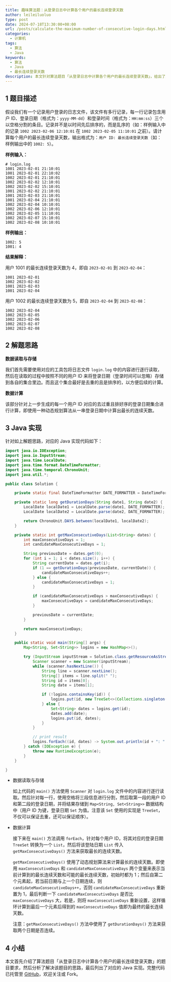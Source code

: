 ```yaml
---
title: 趣味算法题：从登录日志中计算各个用户的最长连续登录天数
author: leileiluoluo
type: post
date: 2024-07-18T13:30:00+08:00
url: /posts/calculate-the-maximum-number-of-consecutive-login-days.html
categories:
  - 计算机
tags:
  - 算法
  - Java
keywords:
  - 算法
  - Java
  - 最长连续登录天数
description: 本文针对算法题目「从登录日志中计算各个用户的最长连续登录天数」，给出了解题思路和 Java 语言实现。
---
```


## 1 题目描述

假设我们有一个记录用户登录的日志文件，该文件有多行记录，每一行记录包含用户 ID、登录日期（格式为：`yyyy-MM-dd`）和登录时间（格式为：`HH:mm:ss`）三个以空格分割的条目。记录并不是以时间先后排序的，而是乱序的（如：样例输入中的记录 `1002 2023-02-06 12:10:01` 在
`1002 2023-02-05 11:10:01` 之前）。请计算每个用户的最长连续登录天数，输出格式为：`用户 ID: 最长连续登录天数`（如：样例输出中的 `1002: 5`）。

**样例输入：**

```text
# login.log
1001 2023-02-01 21:10:01
1001 2023-02-01 22:10:02
1002 2023-02-01 21:10:01
1002 2023-02-02 12:10:01
1002 2023-02-02 15:10:01
1001 2023-02-02 21:10:01
1001 2023-02-03 21:10:01
1001 2023-02-04 21:10:01
1002 2023-02-04 10:10:01
1002 2023-02-06 12:10:01
1002 2023-02-05 11:10:01
1002 2023-02-07 15:10:01
1002 2023-02-08 10:10:01
```

**样例输出：**

```text
1002: 5
1001: 4
```

**结果解释：**

用户 1001 的最长连续登录天数为 4，即自 `2023-02-01` 到 `2023-02-04`：

```text
1001 2023-02-01
1002 2023-02-02
1001 2023-02-03
1001 2023-02-04
```

用户 1002 的最长连续登录天数为 5，即自 `2023-02-04` 到 `2023-02-08`：

```text
1002 2023-02-04
1002 2023-02-05
1002 2023-02-06
1002 2023-02-07
1002 2023-02-08
```

## 2 解题思路

**数据读取与存储**

我们首先需要使用对应的工具包将日志文件 `login.log` 中的内容进行逐行读取，然后在读取的过程中按照不同的用户 ID 来将登录日期（登录时间可以忽略）存储到各自的集合里边。而且这个集合最好是去重的且是排序的，以方便后续的计算。

**数据计算**

该部分针对上一步生成的每一个用户 ID 对应的去过重且排好序的登录日期集合进行计算，即使用一种动态规划算法从一串登录日期中计算出最长的连续天数。

## 3 Java 实现

针对如上解题思路，对应的 Java 实现代码如下：

```java
import java.io.IOException;
import java.io.InputStream;
import java.time.LocalDate;
import java.time.format.DateTimeFormatter;
import java.time.temporal.ChronoUnit;
import java.util.*;

public class Solution {

    private static final DateTimeFormatter DATE_FORMATTER = DateTimeFormatter.ofPattern("yyyy-MM-dd");

    private static long getDurationDays(String date1, String date2) {
        LocalDate localDate1 = LocalDate.parse(date1, DATE_FORMATTER);
        LocalDate localDate2 = LocalDate.parse(date2, DATE_FORMATTER);

        return ChronoUnit.DAYS.between(localDate1, localDate2);
    }

    private static int getMaxConsecutiveDays(List<String> dates) {
        int maxConsecutiveDays = 1;
        int candidateMaxConsecutiveDays = 1;

        String previousDate = dates.get(0);
        for (int i = 1; i < dates.size(); i++) {
            String currentDate = dates.get(i);
            if (1 == getDurationDays(previousDate, currentDate)) {
                candidateMaxConsecutiveDays++;
            } else {
                candidateMaxConsecutiveDays = 1;
            }

            if (candidateMaxConsecutiveDays > maxConsecutiveDays) {
                maxConsecutiveDays = candidateMaxConsecutiveDays;
            }

            previousDate = currentDate;
        }

        return maxConsecutiveDays;
    }

    public static void main(String[] args) {
        Map<String, Set<String>> logins = new HashMap<>();

        try (InputStream inputStream = Solution.class.getResourceAsStream("login.log")) {
            Scanner scanner = new Scanner(inputStream);
            while (scanner.hasNextLine()) {
                String line = scanner.nextLine();
                String[] items = line.split(" ");
                String id = items[0];
                String date = items[1];

                if (!logins.containsKey(id)) {
                    logins.put(id, new TreeSet<>(Collections.singleton(date)));
                } else {
                    Set<String> dates = logins.get(id);
                    dates.add(date);
                    logins.put(id, dates);
                }
            }

            // print result
            logins.forEach((id, dates) -> System.out.println(id + ": " + getMaxConsecutiveDays(dates.stream().toList())));
        } catch (IOException e) {
            throw new RuntimeException(e);
        }
    }

}
```

- 数据读取与存储

  如上代码的 `main()` 方法使用 `Scanner` 对 `login.log` 文件中的内容进行逐行读取。然后针对每一行，使用空格将三段信息进行分割，然后取第一段的用户 ID 和第二段的登录日期，并将结果存储到 `Map<String, Set<String>>` 数据结构中（用户 ID 为键，登录日期 `Set` 为值。注意该 `Set` 使用的实现是 `TreeSet`，不仅可以保证去重，还可以保证顺序）。

- 数据计算

  接下来在 `main()` 方法调用 `forEach`，针对每个用户 ID，将其对应的登录日期 `TreeSet` 转换为一个 `List`，然后将该登陆日期 `List` 传入 `getMaxConsecutiveDays()` 方法来获取最长的连续天数。

  `getMaxConsecutiveDays()` 使用了动态规划算法来计算最长的连续天数。即使用 `maxConsecutiveDays` 和 `candidateMaxConsecutiveDays` 两个变量来表示当前计算到的最长连续天数和可能的最长连续天数，初始时都为 1；然后自第二个元素起，若当前日期与上一个日期连续，则 `candidateMaxConsecutiveDays++`，否则 `candidateMaxConsecutiveDays` 重新置为 1，最后判断一下 `candidateMaxConsecutiveDays` 是否比 `maxConsecutiveDays` 大，若是，则将 `maxConsecutiveDays` 重新设置，这样循环计算到最后一个元素后得到的 `maxConsecutiveDays` 值即为最终的最长连续天数。

  注意：`getMaxConsecutiveDays()` 方法中使用了 `getDurationDays()` 方法来获取两个日期是否连续。

## 4 小结

本文首先介绍了算法题目「从登录日志中计算各个用户的最长连续登录天数」的题目要求，然后分析了解决该题目的思路，最后列出了对应的 Java 实现。完整代码已托管至 [GitHub](https://github.com/leileiluoluo/java-exercises/tree/main/max-consecutive-days-algorithm)，欢迎关注或 Fork。
